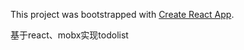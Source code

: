 This project was bootstrapped with [Create React App](https://github.com/facebook/create-react-app).

基于react、mobx实现todolist